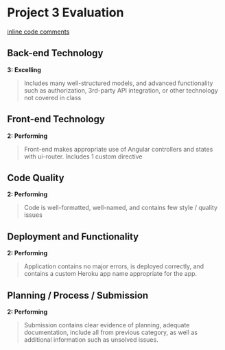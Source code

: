 # Project 3 Evaluation
[inline code comments](https://github.com/jshawl/project_3/commit/17a6f2ab39bea5e9c101cb50b4b9b24322c5e16a)

## Back-end Technology
**3: Excelling**
>Includes many well-structured models, and advanced functionality such as authorization, 3rd-party API integration, or other technology not covered in class

## Front-end Technology
**2: Performing**
>Front-end makes appropriate use of Angular controllers and states with ui-router. Includes 1 custom directive

## Code Quality
**2: Performing**
>Code is well-formatted, well-named, and contains few style / quality issues

## Deployment and Functionality
**2: Performing**
>Application contains no major errors, is deployed correctly, and contains a custom Heroku app name appropriate for the app.

## Planning / Process / Submission
**2: Performing**
>Submission contains clear evidence of planning, adequate documentation, include all from previous category, as well as additional information such as unsolved issues.

